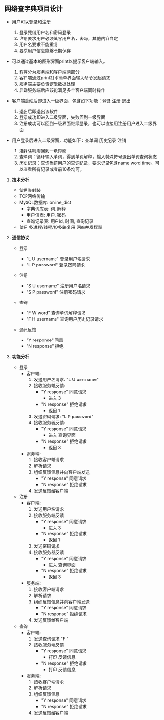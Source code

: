 ## 网络查字典项目设计

- 用户可以登录和注册
  1. 登录凭借用户名和密码登录
  2. 注册要求用户必须填写用户名，密码，其他内容自定
  3. 用户名要求不能重复
  4. 要求用户信息能够长期保存

- 可以通过基本的图形界面print以提示客户端输入。
  1. 程序分为服务端和客户端两部分
  2. 客户端通过print打印简单界面输入命令发起请求
  3. 服务端主要负责逻辑数据处理
  4. 启动服务端后应该能满足多个客户端同时操作

- 客户端启动后即进入一级界面，包含如下功能：登录    注册    退出
  1. 退出后即退出该软件
  2. 登录成功即进入二级界面，失败回到一级界面
  3. 注册成功可以回到一级界面继续登录，也可以直接用注册用户进入二级界面

- 用户登录后进入二级界面，功能如下：查单词    历史记录    注销
  1. 选择注销则回到一级界面
  2. 查单词：循环输入单词，得到单词解释，输入特殊符号退出单词查询状态
  3. 历史记录：查询当前用户的查词记录，要求记录包含name   word   time。可以查看所有记录或者前10条均可。



1. **技术分析**

   - 使用类封装
   - TCP网络传输
   - MySQL数据库: online_dict
     - 字典词库表: 词, 解释
     - 用户信表: 用户, 密码
     - 查询记录表: 用户id, 时间, 查询记录
   - 使用 多进程/线程/IO多路复用 网络并发模型

2. **通信协议**

   - 登录  
     - "L U username" 登录用户名请求
     -  "L P password" 登录密码请求

   - 注册
     - "S U username" 注册用户名请求
     - "S P password" 注册密码请求
   - 查询
     - "F W word" 查询单词解释请求
     - "F H username" 查询用户历史记录请求
   - 通讯反馈
     - "Y response" 同意
     - "N response" 拒绝

3. **功能分析**

   - 登录
     - 客户端:
       1. 发送用户名请求: "L U username"
       2. 接收服务端反馈:
          - "Y response" 同意请求
            - 进入 3
          - "N response" 拒绝请求
            - 返回 1
       3. 发送密码请求:  "L P password"
       4. 接收服务器反馈:
          - "Y response" 同意请求
            - 进入 查询界面
          - "N response" 拒绝请求
            - 返回 3
     - 服务端:
       1. 接收客户端请求
       2. 解析请求
       3. 组织反馈信息并向客户端发送
          - "Y response" 同意请求
          - "N response" 拒绝请求
       4. 发送反馈给客户端
   - 注册
     - 客户端:
       1. 发送用户名请求
       2. 接收服务端反馈
          - "Y response" 同意请求
            - 进入 3
          - "N response" 拒绝请求
            - 返回 1
       3. 发送密码请求
       4. 接收服务器反馈
          - "Y response" 同意请求
            - 进入 查询界面
          - "N response" 拒绝请求
            - 返回 3
     - 服务端:
       1. 接收客户端请求
       2. 解析请求
       3. 组织反馈信息并向客户端发送
          - "Y response" 同意请求
          - "N response" 拒绝请求
       4. 发送反馈给客户端
   - 查询
     - 客户端:
       1. 发送查询请求 "F "
       2. 接收服务端反馈
          - "Y response" 同意请求
            - 打印 反馈信息
          - "N response" 拒绝请求
            - 打印 反馈信息
     - 服务端:
       1. 接收客户端请求
       2. 解析请求
       3. 组织反馈信息
          - "Y response" 同意请求
          - "N response" 拒绝请求
       4. 发送反馈给客户端













